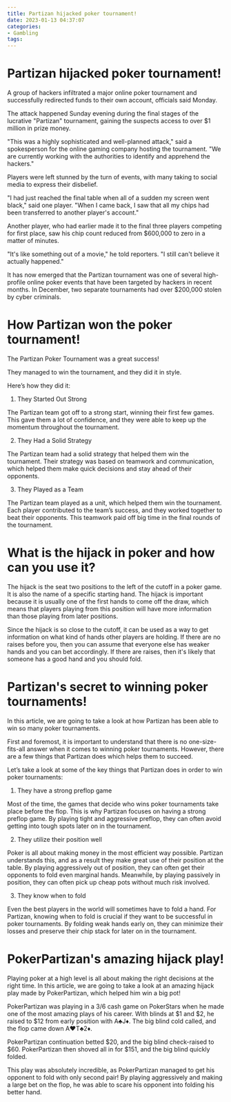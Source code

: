 ```yaml
---
title: Partizan hijacked poker tournament!
date: 2023-01-13 04:37:07
categories:
- Gambling
tags:
---
```



#  Partizan hijacked poker tournament!

A group of hackers infiltrated a major online poker tournament and successfully redirected funds to their own account, officials said Monday.

The attack happened Sunday evening during the final stages of the lucrative "Partizan" tournament, gaining the suspects access to over $1 million in prize money.

"This was a highly sophisticated and well-planned attack," said a spokesperson for the online gaming company hosting the tournament. "We are currently working with the authorities to identify and apprehend the hackers."

Players were left stunned by the turn of events, with many taking to social media to express their disbelief.

"I had just reached the final table when all of a sudden my screen went black," said one player. "When I came back, I saw that all my chips had been transferred to another player's account."

Another player, who had earlier made it to the final three players competing for first place, saw his chip count reduced from $600,000 to zero in a matter of minutes.

"It's like something out of a movie," he told reporters. "I still can't believe it actually happened."


It has now emerged that the Partizan tournament was one of several high-profile online poker events that have been targeted by hackers in recent months. In December, two separate tournaments had over $200,000 stolen by cyber criminals.

#  How Partizan won the poker tournament!

The Partizan Poker Tournament was a great success!

They managed to win the tournament, and they did it in style.

Here’s how they did it:

1. They Started Out Strong

The Partizan team got off to a strong start, winning their first few games. This gave them a lot of confidence, and they were able to keep up the momentum throughout the tournament.

2. They Had a Solid Strategy

The Partizan team had a solid strategy that helped them win the tournament. Their strategy was based on teamwork and communication, which helped them make quick decisions and stay ahead of their opponents.

3. They Played as a Team

The Partizan team played as a unit, which helped them win the tournament. Each player contributed to the team’s success, and they worked together to beat their opponents. This teamwork paid off big time in the final rounds of the tournament.

#  What is the hijack in poker and how can you use it?

The hijack is the seat two positions to the left of the cutoff in a poker game. It is also the name of a specific starting hand. The hijack is important because it is usually one of the first hands to come off the draw, which means that players playing from this position will have more information than those playing from later positions.

Since the hijack is so close to the cutoff, it can be used as a way to get information on what kind of hands other players are holding. If there are no raises before you, then you can assume that everyone else has weaker hands and you can bet accordingly. If there are raises, then it's likely that someone has a good hand and you should fold.

#  Partizan's secret to winning poker tournaments!

In this article, we are going to take a look at how Partizan has been able to win so many poker tournaments.

First and foremost, it is important to understand that there is no one-size-fits-all answer when it comes to winning poker tournaments. However, there are a few things that Partizan does which helps them to succeed.

Let’s take a look at some of the key things that Partizan does in order to win poker tournaments:

1. They have a strong preflop game

Most of the time, the games that decide who wins poker tournaments take place before the flop. This is why Partizan focuses on having a strong preflop game. By playing tight and aggressive preflop, they can often avoid getting into tough spots later on in the tournament.

2. They utilize their position well

Poker is all about making money in the most efficient way possible. Partizan understands this, and as a result they make great use of their position at the table. By playing aggressively out of position, they can often get their opponents to fold even marginal hands. Meanwhile, by playing passively in position, they can often pick up cheap pots without much risk involved.

3. They know when to fold

Even the best players in the world will sometimes have to fold a hand. For Partizan, knowing when to fold is crucial if they want to be successful in poker tournaments. By folding weak hands early on, they can minimize their losses and preserve their chip stack for later on in the tournament.

#  PokerPartizan's amazing hijack play!

Playing poker at a high level is all about making the right decisions at the right time. In this article, we are going to take a look at an amazing hijack play made by PokerPartizan, which helped him win a big pot!

PokerPartizan was playing in a $3/$6 cash game on PokerStars when he made one of the most amazing plays of his career. With blinds at $1 and $2, he raised to $12 from early position with A♣J♦. The big blind cold called, and the flop came down A♥T♣2♦.

PokerPartizan continuation betted $20, and the big blind check-raised to $60. PokerPartizan then shoved all in for $151, and the big blind quickly folded.

This play was absolutely incredible, as PokerPartizan managed to get his opponent to fold with only second pair! By playing aggressively and making a large bet on the flop, he was able to scare his opponent into folding his better hand.
